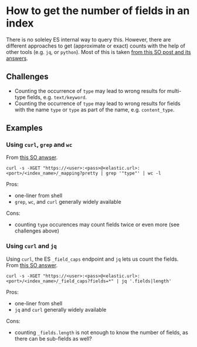 # How to get the number of fields in an index

There is no soleley ES internal way to query this. However, there are different approaches to get (approximate or exact) counts with the help of other tools (e.g. `jq`, or `python`).
Most of this is taken [from this SO post and its answers](https://stackoverflow.com/q/40586020/14015737).

## Challenges

- Counting the occurrence of `type` may lead to wrong results for multi-type fields, e.g. `text/keyword`.
- Counting the occurrence of `type` may lead to wrong results for fields with the name `type` or `type` as part of the name, e.g. `content_type`.

## Examples

### Using `curl`, `grep` and `wc` 
From [this SO anwser](https://stackoverflow.com/a/40655667/14015737).

```
curl -s -XGET "https://<user>:<pass>@<elastic.url>:<port>/<index_name>/_mapping?pretty | grep '"type"' | wc -l
```

Pros:
- one-liner from shell
- `grep`, `wc`, and `curl` generally widely available

Cons:
- counting `type` occurences may count fields twice or even more (see challenges above)

### Using `curl` and `jq`

Using `curl`, the ES `_field_caps` endpoint and `jq` lets us count the fields. From [this SO answer](https://stackoverflow.com/a/54218379/14015737).

```
curl -s -XGET "https://<user>:<pass>@<elastic.url>:<port>/<index_name>/_field_caps?fields=*" | jq '.fields|length'       
```

Pros:
- one-liner from shell
- `jq` and `curl` generally widely available

Cons:
- counting `_fields.length` is not enough to know the number of fields, as there can be sub-fields as well?
